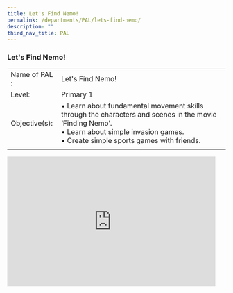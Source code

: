 ```yaml
---
title: Let's Find Nemo!
permalink: /departments/PAL/lets-find-nemo/
description: ""
third_nav_title: PAL
---
```

### Let's Find Nemo!

|  |  |
|---|---|
| Name of PAL : | Let's Find Nemo! |
| Level: | Primary 1 |
| Objective(s): | • Learn about fundamental movement skills through the characters and scenes in the movie ‘Finding Nemo’.<br>• Learn about simple invasion games.<br>• Create simple sports games with friends.  |
|  |  |

<iframe allowfullscreen="true" height="299" width="480" frameborder="0" src="https://docs.google.com/presentation/d/e/2PACX-1vT8PXlZybGkQIVVPMALO-2e2k4OKA-kCVvUjtMe5mhhLV0YFSvJ7YesKeJJ4QrH9Ouk-rkcI3tOch03/embed?start=false&amp;loop=false&amp;delayms=5000"></iframe>
